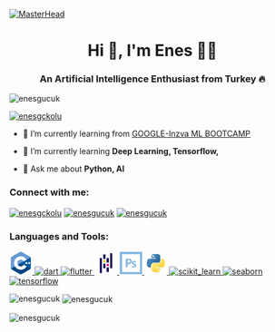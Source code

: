 [![MasterHead](https://artificialintelligencen03home.files.wordpress.com/2019/03/ai.gif)](https://www.instagram.com/enesgucuk)
<h1 align="center">Hi 👋, I'm Enes 💁🏻</h1>
<h3 align="center">An Artificial Intelligence Enthusiast from Turkey 🔥</h3>

<p align="left"> <img src="https://komarev.com/ghpvc/?username=enesgucuk&label=Profile%20views&color=0e75b6&style=flat" alt="enesgucuk" /> </p>

<p align="left"> <a href="https://twitter.com/enesgckolu" target="blank"><img src="https://img.shields.io/twitter/follow/enesgckolu?logo=twitter&style=for-the-badge" alt="enesgckolu" /></a> </p>

- 🔭 I’m currently learning from [GOOGLE-Inzva ML BOOTCAMP](https://inzva.com/2023/ai/bootcamps/google-developers-machine-learning-bootcamp)

- 🌱 I’m currently learning **Deep Learning, Tensorflow,**

- 💬 Ask me about **Python, AI**

<h3 align="left">Connect with me:</h3>
<p align="left">
<a href="https://twitter.com/enesgckolu" target="blank"><img align="center" src="https://raw.githubusercontent.com/rahuldkjain/github-profile-readme-generator/master/src/images/icons/Social/twitter.svg" alt="enesgckolu" height="30" width="40" /></a>
<a href="https://linkedin.com/in/enesgucuk" target="blank"><img align="center" src="https://raw.githubusercontent.com/rahuldkjain/github-profile-readme-generator/master/src/images/icons/Social/linked-in-alt.svg" alt="enesgucuk" height="30" width="40" /></a>
<a href="https://instagram.com/enesgucuk" target="blank"><img align="center" src="https://raw.githubusercontent.com/rahuldkjain/github-profile-readme-generator/master/src/images/icons/Social/instagram.svg" alt="enesgucuk" height="30" width="40" /></a>
</p>

<h3 align="left">Languages and Tools:</h3>
<p align="left"> <a href="https://www.w3schools.com/cpp/" target="_blank" rel="noreferrer"> <img src="https://raw.githubusercontent.com/devicons/devicon/master/icons/cplusplus/cplusplus-original.svg" alt="cplusplus" width="40" height="40"/> </a> <a href="https://dart.dev" target="_blank" rel="noreferrer"> <img src="https://www.vectorlogo.zone/logos/dartlang/dartlang-icon.svg" alt="dart" width="40" height="40"/> </a> <a href="https://flutter.dev" target="_blank" rel="noreferrer"> <img src="https://www.vectorlogo.zone/logos/flutterio/flutterio-icon.svg" alt="flutter" width="40" height="40"/> </a> <a href="https://pandas.pydata.org/" target="_blank" rel="noreferrer"> <img src="https://raw.githubusercontent.com/devicons/devicon/2ae2a900d2f041da66e950e4d48052658d850630/icons/pandas/pandas-original.svg" alt="pandas" width="40" height="40"/> </a> <a href="https://www.photoshop.com/en" target="_blank" rel="noreferrer"> <img src="https://raw.githubusercontent.com/devicons/devicon/master/icons/photoshop/photoshop-line.svg" alt="photoshop" width="40" height="40"/> </a> <a href="https://www.python.org" target="_blank" rel="noreferrer"> <img src="https://raw.githubusercontent.com/devicons/devicon/master/icons/python/python-original.svg" alt="python" width="40" height="40"/> </a> <a href="https://scikit-learn.org/" target="_blank" rel="noreferrer"> <img src="https://upload.wikimedia.org/wikipedia/commons/0/05/Scikit_learn_logo_small.svg" alt="scikit_learn" width="40" height="40"/> </a> <a href="https://seaborn.pydata.org/" target="_blank" rel="noreferrer"> <img src="https://seaborn.pydata.org/_images/logo-mark-lightbg.svg" alt="seaborn" width="40" height="40"/> </a> <a href="https://www.tensorflow.org" target="_blank" rel="noreferrer"> <img src="https://www.vectorlogo.zone/logos/tensorflow/tensorflow-icon.svg" alt="tensorflow" width="40" height="40"/> </a> </p>

<p><img align="left" src="https://github-readme-stats.vercel.app/api/top-langs?username=enesgucuk&show_icons=true&locale=en&layout=compact" alt="enesgucuk" /></p>

<p>&nbsp;<img align="center" src="https://github-readme-stats.vercel.app/api?username=enesgucuk&show_icons=true&locale=en" alt="enesgucuk" /></p>

<p><img align="center" src="https://github-readme-streak-stats.herokuapp.com/?user=enesgucuk&" alt="enesgucuk" /></p>
